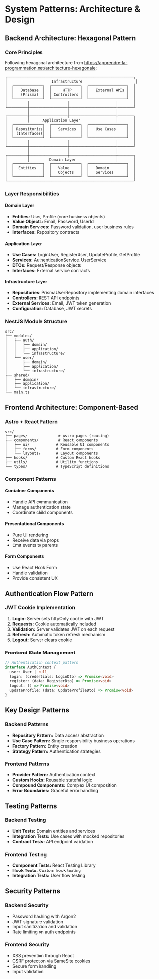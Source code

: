 # System Patterns: Architecture & Design

## Backend Architecture: Hexagonal Pattern

### Core Principles

Following hexagonal architecture from
https://apprendre-la-programmation.net/architecture-hexagonale:

```
┌─────────────────────────────────────────────────────────┐
│                    Infrastructure                        │
│  ┌─────────────┐  ┌─────────────┐  ┌─────────────────┐  │
│  │   Database  │  │     HTTP    │  │   External APIs │  │
│  │   (Prisma)  │  │ Controllers │  │                 │  │
│  └─────────────┘  └─────────────┘  └─────────────────┘  │
│         │                 │                     │       │
└─────────┼─────────────────┼─────────────────────┼───────┘
          │                 │                     │
┌─────────┼─────────────────┼─────────────────────┼───────┐
│         │      Application Layer                │       │
│  ┌─────────────┐  ┌─────────────┐  ┌─────────────────┐  │
│  │ Repositories│  │   Services  │  │   Use Cases     │  │
│  │ (Interfaces)│  │             │  │                 │  │
│  └─────────────┘  └─────────────┘  └─────────────────┘  │
│         │                 │                     │       │
└─────────┼─────────────────┼─────────────────────┼───────┘
          │                 │                     │
┌─────────┼─────────────────┼─────────────────────┼───────┐
│         │         Domain Layer                  │       │
│  ┌─────────────┐  ┌─────────────┐  ┌─────────────────┐  │
│  │  Entities   │  │   Value     │  │   Domain        │  │
│  │             │  │   Objects   │  │   Services      │  │
│  └─────────────┘  └─────────────┘  └─────────────────┘  │
└─────────────────────────────────────────────────────────┘
```

### Layer Responsibilities

#### Domain Layer

- **Entities:** User, Profile (core business objects)
- **Value Objects:** Email, Password, UserId
- **Domain Services:** Password validation, user business rules
- **Interfaces:** Repository contracts

#### Application Layer

- **Use Cases:** LoginUser, RegisterUser, UpdateProfile, GetProfile
- **Services:** AuthenticationService, UserService
- **DTOs:** Request/Response objects
- **Interfaces:** External service contracts

#### Infrastructure Layer

- **Repositories:** PrismaUserRepository implementing domain interfaces
- **Controllers:** REST API endpoints
- **External Services:** Email, JWT token generation
- **Configuration:** Database, JWT secrets

### NestJS Module Structure

```
src/
├── modules/
│   ├── auth/
│   │   ├── domain/
│   │   ├── application/
│   │   └── infrastructure/
│   └── user/
│       ├── domain/
│       ├── application/
│       └── infrastructure/
├── shared/
│   ├── domain/
│   ├── application/
│   └── infrastructure/
└── main.ts
```

## Frontend Architecture: Component-Based

### Astro + React Pattern

```
src/
├── pages/              # Astro pages (routing)
├── components/         # React components
│   ├── ui/            # Reusable UI components
│   ├── forms/         # Form components
│   └── layouts/       # Layout components
├── hooks/             # Custom React hooks
├── utils/             # Utility functions
└── types/             # TypeScript definitions
```

### Component Patterns

#### Container Components

- Handle API communication
- Manage authentication state
- Coordinate child components

#### Presentational Components

- Pure UI rendering
- Receive data via props
- Emit events to parents

#### Form Components

- Use React Hook Form
- Handle validation
- Provide consistent UX

## Authentication Flow Pattern

### JWT Cookie Implementation

1. **Login:** Server sets httpOnly cookie with JWT
2. **Requests:** Cookie automatically included
3. **Validation:** Server validates JWT on each request
4. **Refresh:** Automatic token refresh mechanism
5. **Logout:** Server clears cookie

### Frontend State Management

```typescript
// Authentication context pattern
interface AuthContext {
  user: User | null
  login: (credentials: LoginDto) => Promise<void>
  register: (data: RegisterDto) => Promise<void>
  logout: () => Promise<void>
  updateProfile: (data: UpdateProfileDto) => Promise<void>
}
```

## Key Design Patterns

### Backend Patterns

- **Repository Pattern:** Data access abstraction
- **Use Case Pattern:** Single responsibility business operations
- **Factory Pattern:** Entity creation
- **Strategy Pattern:** Authentication strategies

### Frontend Patterns

- **Provider Pattern:** Authentication context
- **Custom Hooks:** Reusable stateful logic
- **Compound Components:** Complex UI composition
- **Error Boundaries:** Graceful error handling

## Testing Patterns

### Backend Testing

- **Unit Tests:** Domain entities and services
- **Integration Tests:** Use cases with mocked repositories
- **Contract Tests:** API endpoint validation

### Frontend Testing

- **Component Tests:** React Testing Library
- **Hook Tests:** Custom hook testing
- **Integration Tests:** User flow testing

## Security Patterns

### Backend Security

- Password hashing with Argon2
- JWT signature validation
- Input sanitization and validation
- Rate limiting on auth endpoints

### Frontend Security

- XSS prevention through React
- CSRF protection via SameSite cookies
- Secure form handling
- Input validation
